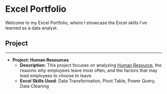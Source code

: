 # Excel Portfolio
Welcome to my Excel Portfolio, where I showcase the Excel skills I've learned as a data analyst.

## Project
---
- **Project: Human Resources**
  - **Description**: This project focuses on analyzing <a href="https://www.kaggle.com/datasets/rhuebner/human-resources-data-set">Human Resource</a>, the reasons why employees leave most often, and the factors that may lead employees to choose to leave.
  - **Excel Skills Used**: Data Transformation, Pivot Table, Power Query, Data Cleaning
